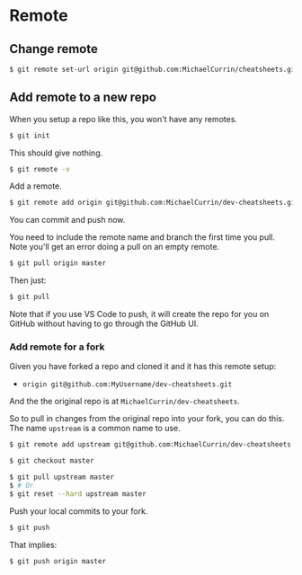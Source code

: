 # Remote

## Change remote

```sh
$ git remote set-url origin git@github.com:MichaelCurrin/cheatsheets.git
```

## Add remote to a new repo

When you setup a repo like this, you won't have any remotes.

```sh
$ git init
```

This should give nothing.

```sh
$ git remote -v
```

Add a remote.

```sh
$ git remote add origin git@github.com:MichaelCurrin/dev-cheatsheets.git
```

You can commit and push now. 

You need to include the remote name and branch the first time you pull. Note you'll get an error doing a pull on an empty remote.

```sh
$ git pull origin master
```

Then just:

```sh
$ git pull
```

Note that if you use VS Code to push, it will create the repo for you on GitHub without having to go through the GitHub UI.

### Add remote for a fork

Given you have forked a repo and cloned it and it has this remote setup:

- `origin git@github.com:MyUsername/dev-cheatsheets.git`

And the the original repo is at `MichaelCurrin/dev-cheatsheets`.

So to pull in changes from the original repo into your fork, you can do this. The name `upstream` is a common name to use.

```sh
$ git remote add upstream git@github.com:MichaelCurrin/dev-cheatsheets.git
```

```sh
$ git checkout master
```

```sh
$ git pull upstream master
$ # Or
$ git reset --hard upstream master
```

Push your local commits to your fork.

```sh
$ git push
```

That implies:

```sh
$ git push origin master
```
